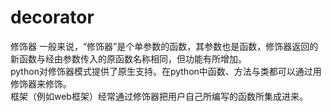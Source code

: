 # decorator
修饰器
一般来说，“修饰器”是个单参数的函数，其参数也是函数，修饰器返回的新函数与经由参数传入的原函数名称相同，但功能有所增加。    
python对修饰器模式提供了原生支持。在python中函数、方法与类都可以通过用修饰器来修饰。    
框架（例如web框架）经常通过修饰器把用户自己所编写的函数所集成进来。
